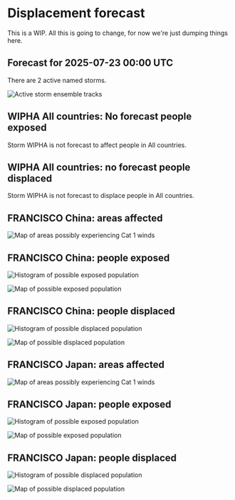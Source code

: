 # Displacement forecast

This is a WIP. All this is going to change, for now we're just dumping things here.

## Forecast for 2025-07-23 00:00 UTC

There are 2 active named storms.

![Active storm ensemble tracks](ECMWF_TC_tracks_20250723000000.png)


## WIPHA All countries: No forecast people exposed

Storm WIPHA is not forecast to affect people in All countries.


## WIPHA All countries: no forecast people displaced

Storm WIPHA is not forecast to displace people in All countries.


## FRANCISCO China: areas affected

![Map of areas possibly experiencing Cat 1 winds](impact-map_TC_ECMWF_ens_FRANCISCO_2025-07-23_00UTC_CHN_cat1.png)


## FRANCISCO China: people exposed

![Histogram of possible exposed population](impact-histogram_TC_ECMWF_ens_FRANCISCO_2025-07-23_00UTC_CHN_exposed.png)

![Map of possible exposed population](impact-map_TC_ECMWF_ens_FRANCISCO_2025-07-23_00UTC_CHN_exposed.png)


## FRANCISCO China: people displaced

![Histogram of possible displaced population](impact-histogram_TC_ECMWF_ens_FRANCISCO_2025-07-23_00UTC_CHN_displaced.png)


![Map of possible displaced population](impact-map_TC_ECMWF_ens_FRANCISCO_2025-07-23_00UTC_CHN_displaced.png)


## FRANCISCO Japan: areas affected

![Map of areas possibly experiencing Cat 1 winds](impact-map_TC_ECMWF_ens_FRANCISCO_2025-07-23_00UTC_JPN_cat1.png)


## FRANCISCO Japan: people exposed

![Histogram of possible exposed population](impact-histogram_TC_ECMWF_ens_FRANCISCO_2025-07-23_00UTC_JPN_exposed.png)

![Map of possible exposed population](impact-map_TC_ECMWF_ens_FRANCISCO_2025-07-23_00UTC_JPN_exposed.png)


## FRANCISCO Japan: people displaced

![Histogram of possible displaced population](impact-histogram_TC_ECMWF_ens_FRANCISCO_2025-07-23_00UTC_JPN_displaced.png)


![Map of possible displaced population](impact-map_TC_ECMWF_ens_FRANCISCO_2025-07-23_00UTC_JPN_displaced.png)


